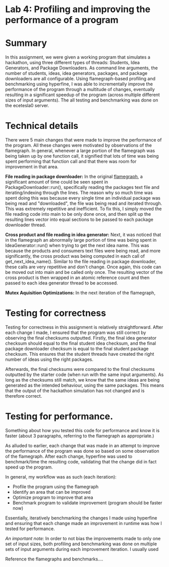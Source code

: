 # Lab 4: Profiling and improving the performance of a program

# Summary

In this assignment, we were given a working program that simulates a hackathon, using three different types of threads: Students, Idea Generators, and Package Downloaders. As command line arguments, the number of students, ideas, idea generators, packages, and package downloaders are all configurable. Using flamegraph-based profiling and benchmarking using hyperfine, I was able to incrementally improve the performance of the program through a multitude of changes, eventually resulting in a significant speedup of the program (across multiple different sizes of input arguments). The all testing and benchmarking was done on the ecetesla0 server.

# Technical details

There were 5 main changes that were made to improve the performance of the program. All these changes were motivated by observations of the flamegraph. In general, whenever a large portion of the flamegraph was being taken up by one function call, it signified that lots of time was being spent performing that function call and that there was room for improvement in that area.

**File reading in package downloader:** In the original [flamegraph](../benchmarks/starter/flamegraph.svg), a significant amount of time could be seen spent in PackageDownloader::run(), specifically reading the packages text file and iterating/indexing through the lines. The reason why so much time was spent doing this was because every single time an individual package was being read and "downloaded", the file was being read and iterated through. This was extremely repetitive and inefficient. To fix this, I simply moved the file reading code into main to be only done once, and then split up the resulting lines vector into equal sections to be passed to each package downloader thread.

**Cross product and file reading in idea generator:** Next, it was noticed that in the flamegraph an abnormally large portion of time was being spent in IdeaGenerator::run() when trying to get the next idea name. This was because the products and consumers text files were being read, and more significantly, the cross product was being computed in each call of get_next_idea_name(). Similar to the file reading in package downloader, these calls are very repetitive and don't change. Once again, this code can be moved out into main and be called only once. The resulting vector of the cross product is then wrapped in an atomic reference count and then passed to each idea generator thread to be accessed.

**Mutex Aquisition Optimizations:** In the next iteration of the flamegraph,

# Testing for correctness

Testing for correctness in this assignment is relatively straightforward. After each change I made, I ensured that the program was still correct by observing the final checksums outputted. Firstly, the final idea generator checksum should equal to the final student idea checksum, and the final package downloader checksum is equal to the final student package checksum. This ensures that the student threads have created the right number of ideas using the right packages.

Afterwards, the final checksums were compared to the final checksums outputted by the starter code (when run with the same input arguments). As long as the checksums still match, we know that the same ideas are being generated as the intended behaviour, using the same packages. This means that the output of the hackathon simulation has not changed and is therefore correct.

# Testing for performance.

Something about how you tested this code for performance and know it is faster (about 3 paragraphs, referring to the flamegraph as appropriate.)

As alluded to earlier, each change that was made in an attempt to improve the performance of the program was done so based on some observation of the flamegraph. After each change, hyperfine was used to benchmark/time the resulting code, validating that the change did in fact speed up the program.

In general, my workflow was as such (each iteration):
- Profile the program using the flamegraph
- Identify an area that can be improved
- Optimize program to improve that area
- Benchmark program to validate improvement (program should be faster now)

Essentially, iteratively benchmarking the changes I made using hyperfine and ensuring that each change made an improvement in runtime was how I tested for performance.

*An important note:* In order to not bias the improvements made to only one set of input sizes, both profiling and benchmarking was done on multiple  sets of input arguments during each improvement iteration. I usually used

Reference the flamegraphs and benchmarks....
